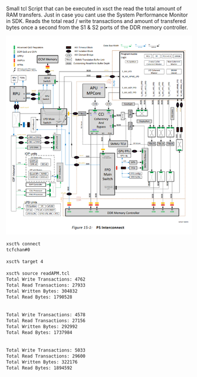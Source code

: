 Small tcl Script that can be executed in xsct the read the total amount of RAM transfers. Just in case you cant use the System Performance Monitor in SDK. Reads the total read / write transactions and amount of transfered bytes once a second from the S1 & S2 ports of the DDR memory controller. 

![Ultrascale+Interconnects](doc/Ultrascale+Interconnects.png)

```
xsct% connect                                                                   
tcfchan#0

xsct% target 4    
                                                              
xsct% source readAPM.tcl                                                        
Total Write Transactions: 4762                                                  
Total Read Transactions: 27933
Total Written Bytes: 304832
Total Read Bytes: 1790528


Total Write Transactions: 4578                                                  
Total Read Transactions: 27156
Total Written Bytes: 292992
Total Read Bytes: 1737984


Total Write Transactions: 5033                                                  
Total Read Transactions: 29600
Total Written Bytes: 322176
Total Read Bytes: 1894592
```

